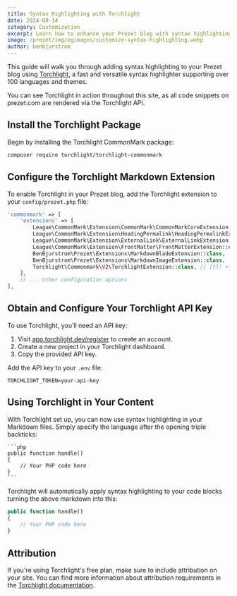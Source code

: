 ```yaml
---
title: Syntax Highlighting with Torchlight
date: 2024-08-14
category: Customization
excerpt: Learn how to enhance your Prezet blog with syntax highlighting using Torchlight, a powerful and easy-to-use solution.
image: /prezet/img/ogimages/customize-syntax-highlighting.webp
author: benbjurstrom
---
```


This guide will walk you through adding syntax highlighting to your Prezet blog using [Torchlight](https://torchlight.dev), a fast and versatile syntax highlighter supporting over 100 languages and themes.

You can see Torchlight in action throughout this site, as all code snippets on prezet.com are rendered via the Torchlight API.

## Install the Torchlight Package

Begin by installing the Torchlight CommonMark package:

```bash
composer require torchlight/torchlight-commonmark
```

## Configure the Torchlight Markdown Extension

To enable Torchlight in your Prezet blog, add the Torchlight extension to your `config/prezet.php` file:

```php
'commonmark' => [
    'extensions' => [
        League\CommonMark\Extension\CommonMark\CommonMarkCoreExtension::class,
        League\CommonMark\Extension\HeadingPermalink\HeadingPermalinkExtension::class,
        League\CommonMark\Extension\ExternalLink\ExternalLinkExtension::class,
        League\CommonMark\Extension\FrontMatter\FrontMatterExtension::class,
        BenBjurstrom\Prezet\Extensions\MarkdownBladeExtension::class,
        BenBjurstrom\Prezet\Extensions\MarkdownImageExtension::class,
        Torchlight\Commonmark\V2\TorchlightExtension::class, // [tl! ++]
    ],
    // ... other configuration options
],
```

## Obtain and Configure Your Torchlight API Key

To use Torchlight, you'll need an API key:

1. Visit [app.torchlight.dev/register](https://app.torchlight.dev/register) to create an account.
2. Create a new project in your Torchlight dashboard.
3. Copy the provided API key.

Add the API key to your `.env` file:

```env
TORCHLIGHT_TOKEN=your-api-key
```

## Using Torchlight in Your Content

With Torchlight set up, you can now use syntax highlighting in your Markdown files. Simply specify the language after the opening triple backticks:


    ```php
    public function handle()
    {
        // Your PHP code here
    }
    ```

Torchlight will automatically apply syntax highlighting to your code blocks turning the above markdown into this:

```php
public function handle()
{
    // Your PHP code here
}
```

## Attribution

If you're using Torchlight's free plan, make sure to include attribution on your site. You can find more information about attribution requirements in the [Torchlight documentation](https://torchlight.dev/docs/).
